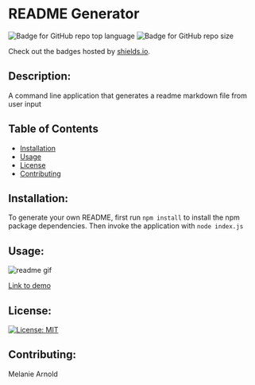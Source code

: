 
# README Generator

![Badge for GitHub repo top language](https://img.shields.io/github/languages/top/einalem4/readme-generator?style=flat&logo=appveyor) ![Badge for GitHub repo size](https://img.shields.io/github/repo-size/einalem4/readme-generator?style=flat&logo=appveyor)

Check out the badges hosted by [shields.io](https://shields.io/).

## Description:

A command line application that generates a readme markdown file from user input
	
## Table of Contents
* [Installation](#installation)
* [Usage](#usage)
* [License](#license)
* [Contributing](#contributing)


## Installation:
To generate your own README, first run `npm install` to install the npm package dependencies.
Then invoke the application with `node index.js`

## Usage:
![readme gif](assets/readme.gif)

[Link to demo](https://drive.google.com/file/d/1IGjDxhZRB691EL9jadxa-sfUIfiqWzzq/view)

## License:

[![License: MIT](https://img.shields.io/badge/License-MIT-yellow.svg)](https://opensource.org/licenses/MIT)

## Contributing:

Melanie Arnold